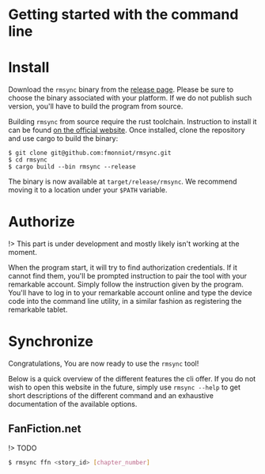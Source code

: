 # Getting started with the command line

# Install

Download the `rmsync` binary from the [release page](https://github.com/fmonniot/rmsync/releases). Please be sure to choose the binary associated with your platform. If we do not publish such version, you'll have to build the program from source.

Building `rmsync` from source require the rust toolchain. Instruction to install it can be found [on the official website](https://www.rust-lang.org/tools/install). Once installed, clone the repository and use cargo to build the binary:

```shell
$ git clone git@github.com:fmonniot/rmsync.git
$ cd rmsync
$ cargo build --bin rmsync --release
```

The binary is now available at `target/release/rmsync`. We recommend moving it to a location under your `$PATH` variable.

# Authorize

!> This part is under development and mostly likely isn't working at the moment.

When the program start, it will try to find authorization credentials. If it cannot find them, you'll be prompted instruction to pair the tool with your remarkable account. Simply follow the instruction given by the program. You'll have to log in to your remarkable account online and type the device code into the command line utility, in a similar fashion as registering the remarkable tablet.

# Synchronize

Congratulations, You are now ready to use the `rmsync` tool!

Below is a quick overview of the different features the cli offer. If you do not wish to open this website in the future, simply use `rmsync --help` to get short descriptions of the different command and an exhaustive documentation of the available options.

## FanFiction.net

!> TODO

```sh
$ rmsync ffn <story_id> [chapter_number]
```
